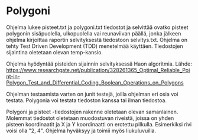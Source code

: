 # Polygoni

Ohjelma lukee pisteet.txt ja polygoni.txt tiedostot ja selvittää ovatko pisteet polygonin sisäpuolella, ulkopuolella vai reunaviivan päällä,
jonka jälkeen ohjelma kirjoittaa raportin selvityksestä tiedostoon selvitys.txt. Ohjelma on tehty Test Driven Development (TDD) menetelmää käyttäen. 
Tiedostojen sijaintina oletetaan olevan temp-kansio.

Ohjelma hyödyntää pisteiden sijainnin selvityksessä Haon algoritmia. 
Lähde: https://www.researchgate.net/publication/328261365_Optimal_Reliable_Point-in-Polygon_Test_and_Differential_Coding_Boolean_Operations_on_Polygons

Ohjelman testaamista varten on junit testejä, joilla ohjelman eri osia voi testata. Polygonia voi testata tiedoston kanssa tai ilman tiedostoa.

Polygoni ja pisteet -tiedostojen rakenne oletetaan olevan samanlainen. Molemmat tiedostot oletetaan muodostuvan riveistä, joissa on yhden pisteen koordinaatit
ja X ja Y koordinaatti on erotettu pilkulla. Esimerkiksi rivi voisi olla "2, 4". Ohjelma hyväksyy ja toimii myös liukuluvuilla.
